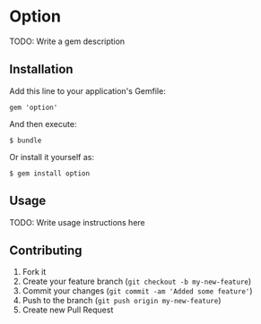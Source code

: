 # Option

TODO: Write a gem description

## Installation

Add this line to your application's Gemfile:

    gem 'option'

And then execute:

    $ bundle

Or install it yourself as:

    $ gem install option

## Usage

TODO: Write usage instructions here

## Contributing

1. Fork it
2. Create your feature branch (`git checkout -b my-new-feature`)
3. Commit your changes (`git commit -am 'Added some feature'`)
4. Push to the branch (`git push origin my-new-feature`)
5. Create new Pull Request
